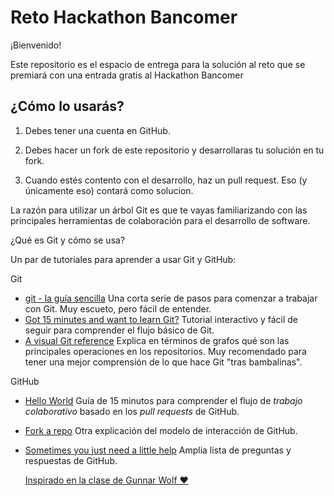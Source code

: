 # Reto Hackathon Bancomer



¡Bienvenido!

Este repositorio es el espacio de entrega para la solución al reto que se premiará con una entrada gratis al Hackathon Bancomer


## ¿Cómo lo usarás?

1. Debes tener una cuenta en GitHub.

2. Debes hacer un fork de este repositorio y desarrollaras tu solución en tu fork.

3. Cuando estés contento con el desarrollo, haz un pull request. Eso (y únicamente eso) contará como solucion.




La razón para utilizar un árbol Git es que te vayas familiarizando con las principales herramientas de colaboración para el desarrollo de software.


¿Qué es Git y cómo se usa?

Un par de tutoriales para aprender a usar Git y GitHub:

Git

* [git - la guía sencilla](https://rogerdudler.github.io/git-guide/index.es.html)
  Una corta serie de pasos para comenzar a trabajar con Git. Muy
  escueto, pero fácil de entender.
* [Got 15 minutes and want to learn Git?](https://try.github.io/levels/1/challenges/1)
  Tutorial interactivo y fácil de seguir para comprender el flujo
  básico de Git.
* [A visual Git reference](https://marklodato.github.io/visual-git-guide/index-en.html)
  Explica en términos de grafos qué son las principales operaciones en
  los repositorios. Muy recomendado para tener una mejor comprensión
  de lo que hace Git "tras bambalinas".


GitHub

* [Hello World](https://guides.github.com/activities/hello-world/)
  Guía de 15 minutos para comprender el flujo de *trabajo
  colaborativo* basado en los *pull requests* de GitHub.
* [Fork a repo](https://help.github.com/articles/fork-a-repo/)
  Otra explicación del modelo de interacción de GitHub.
* [Sometimes you just need a little help](https://help.github.com/)
  Amplia lista de preguntas y respuestas de GitHub.




   [Inspirado en la clase de Gunnar Wolf ❤][df1]

   [df1]: <https://github.com/gwolf>
